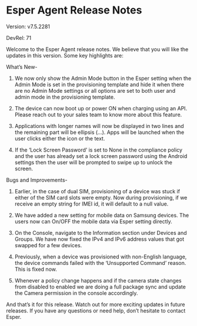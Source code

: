 # Esper Agent Release Notes 

Version: v7.5.2281

DevRel: 71  
  
Welcome to the Esper Agent release notes. We believe that you will like the updates in this version. Some key highlights are:  
  
What’s New- 

1. We now only show the Admin Mode button in the Esper setting when the Admin Mode is set in the provisioning template and hide it when there are no Admin Mode settings or all options are set to both user and admin mode in the provisioning template.  

2. The device can now boot up or power ON when charging using an API. Please reach out to your sales team to know more about this feature. 

3. Applications with longer names will now be displayed in two lines and the remaining part will be ellipsis (…). Apps will be launched when the user clicks either the icon or the text.  

4. If the ‘Lock Screen Password’ is set to None in the compliance policy and the user has already set a lock screen password using the Android settings then the user will be prompted to swipe up to unlock the screen.  
  
Bugs and Improvements-  

1. Earlier, in the case of dual SIM, provisioning of a device was stuck if either of the SIM card slots were empty. Now during provisioning, if we receive an empty string for IMEI id, it will default to a null value.  

2. We have added a new setting for mobile data on Samsung devices. The users now can On/OFF the mobile data via Esper setting directly.  

3. On the Console, navigate to the Information section under Devices and Groups. We have now fixed the IPv4 and IPv6 address values that got swapped for a few devices.  

4. Previously, when a device was provisioned with non-English language, the device commands failed with the ‘Unsupported Command’ reason. This is fixed now.  

5. Whenever a policy change happens and if the camera state changes from disabled to enabled we are doing a full package sync and update the Camera permission in the console accordingly.  
  
And that’s it for this release. Watch out for more exciting updates in future releases. If you have any questions or need help, don’t hesitate to contact Esper.
